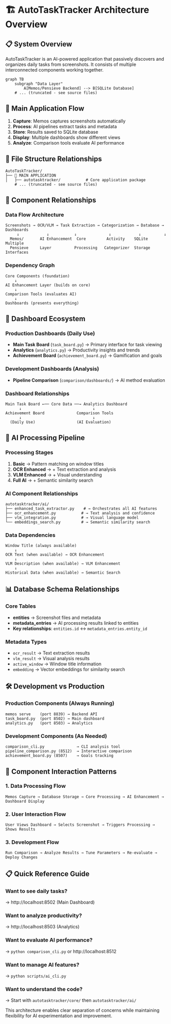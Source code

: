 # 🏗️ AutoTaskTracker Architecture Overview

## 📋 System Overview

AutoTaskTracker is an AI-powered application that passively discovers and organizes daily tasks from screenshots. It consists of multiple interconnected components working together.

```mermaid
graph TB
    subgraph "Data Layer"
        A[Memos/Pensieve Backend] --> B[SQLite Database]
    # ... (truncated - see source files)
```

## 🎯 Main Application Flow

1. **Capture**: Memos captures screenshots automatically
2. **Process**: AI pipelines extract tasks and metadata  
3. **Store**: Results saved to SQLite database
4. **Display**: Multiple dashboards show different views
5. **Analyze**: Comparison tools evaluate AI performance

## 📁 File Structure Relationships

```
AutoTaskTracker/
├── 🎯 MAIN APPLICATION
│   ├── autotasktracker/           # Core application package
    # ... (truncated - see source files)
```

## 🔗 Component Relationships

### **Data Flow Architecture**
```
Screenshots → OCR/VLM → Task Extraction → Categorization → Database → Dashboards
     ↓            ↓           ↓              ↓            ↓          ↓
  Memos/       AI Enhancement  Core         Activity    SQLite    Multiple
  Pensieve     Layer          Processing   Categorizer  Storage   Interfaces
```

### **Dependency Graph**
```
Core Components (foundation)
    ↓
AI Enhancement Layer (builds on core)
    ↓  
Comparison Tools (evaluates AI)
    ↓
Dashboards (presents everything)
```

## 📱 Dashboard Ecosystem

### **Production Dashboards** (Daily Use)
- **Main Task Board** (`task_board.py`) → Primary interface for task viewing
- **Analytics** (`analytics.py`) → Productivity insights and trends  
- **Achievement Board** (`achievement_board.py`) → Gamification and goals

### **Development Dashboards** (Analysis)
- **Pipeline Comparison** (`comparison/dashboards/`) → AI method evaluation

### **Dashboard Relationships**
```
Main Task Board ←── Core Data ──→ Analytics Dashboard
      ↓                               ↓
Achievement Board              Comparison Tools
      ↓                               ↓
  (Daily Use)                  (AI Evaluation)
```

## 🤖 AI Processing Pipeline

### **Processing Stages**
1. **Basic** → Pattern matching on window titles
2. **OCR Enhanced** → + Text extraction and analysis
3. **VLM Enhanced** → + Visual understanding 
4. **Full AI** → + Semantic similarity search

### **AI Component Relationships**
```
autotasktracker/ai/
├── enhanced_task_extractor.py    # → Orchestrates all AI features
├── ocr_enhancement.py           # → Text analysis and confidence
├── vlm_integration.py           # → Visual language model
└── embeddings_search.py         # → Semantic similarity search
```

### **Data Dependencies**
```
Window Title (always available)
    ↓
OCR Text (when available) → OCR Enhancement
    ↓
VLM Description (when available) → VLM Enhancement  
    ↓
Historical Data (when available) → Semantic Search
```

## 📊 Database Schema Relationships

### **Core Tables**
- **entities** → Screenshot files and metadata
- **metadata_entries** → AI processing results linked to entities
- **Key relationships**: `entities.id` ↔ `metadata_entries.entity_id`

### **Metadata Types**
- `ocr_result` → Text extraction results
- `vlm_result` → Visual analysis results  
- `active_window` → Window title information
- `embedding` → Vector embeddings for similarity search

## 🛠️ Development vs Production

### **Production Components** (Always Running)
```
memos serve    (port 8839) → Backend API
task_board.py  (port 8502) → Main dashboard
analytics.py   (port 8503) → Analytics
```

### **Development Components** (As Needed)
```
comparison_cli.py              → CLI analysis tool
pipeline_comparison.py (8512)  → Interactive comparison
achievement_board.py (8507)    → Goals tracking
```

## 🔄 Component Interaction Patterns

### **1. Data Processing Flow**
```
Memos Capture → Database Storage → Core Processing → AI Enhancement → Dashboard Display
```

### **2. User Interaction Flow**  
```
User Views Dashboard → Selects Screenshot → Triggers Processing → Shows Results
```

### **3. Development Flow**
```
Run Comparison → Analyze Results → Tune Parameters → Re-evaluate → Deploy Changes
```

## 📋 Quick Reference Guide

### **Want to see daily tasks?** 
→ http://localhost:8502 (Main Dashboard)

### **Want to analyze productivity?**
→ http://localhost:8503 (Analytics)

### **Want to evaluate AI performance?**
→ `python comparison_cli.py` or http://localhost:8512

### **Want to manage AI features?**
→ `python scripts/ai_cli.py`

### **Want to understand the code?**
→ Start with `autotasktracker/core/` then `autotasktracker/ai/`

This architecture enables clear separation of concerns while maintaining flexibility for AI experimentation and improvement.